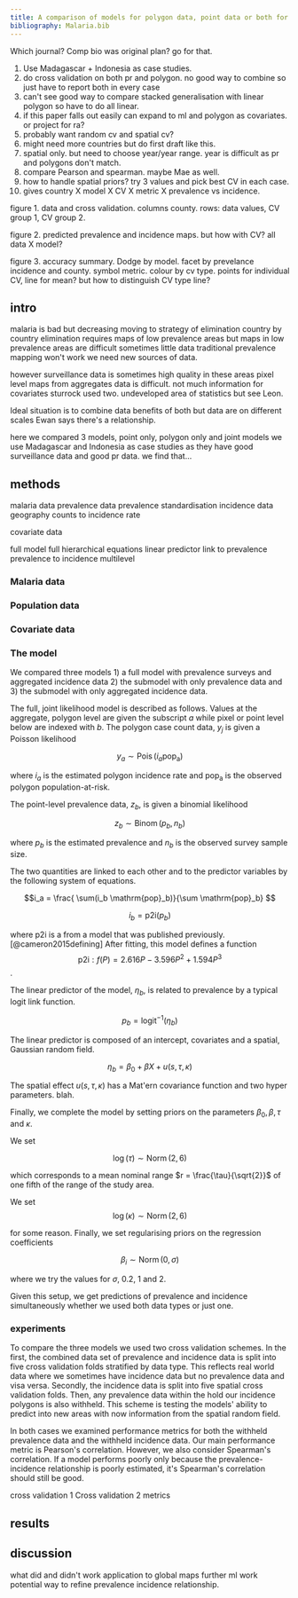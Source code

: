 ```yaml
---
title: A comparison of models for polygon data, point data or both for malaria mapping
bibliography: Malaria.bib
---
```




Which journal?  Comp bio was original plan? go for that.

1. Use Madagascar + Indonesia as case studies.
2. do cross validation on both pr and polygon. no good way to combine so just have to report both in every case
3. can't see good way to compare stacked generalisation with linear polygon so have to do all linear.
4. if this paper falls out easily can expand to ml and polygon as covariates. or project for ra?
5. probably want random cv and spatial cv?
6. might need more countries but do first draft like this.
7. spatial only. but need to choose year/year range. year is difficult as pr and polygons don't match.
8. compare Pearson and spearman. maybe Mae as well.
9. how to handle spatial priors? try 3 values and pick best CV in each case.
10. gives country X model X CV X metric X prevalence vs incidence.


figure 1. data and cross validation. columns county. rows: data values, CV group 1, CV group 2.

figure 2. predicted prevalence and incidence maps. but how with CV? all data X model?

figure 3. accuracy summary.
Dodge by model. facet by prevelance incidence and county. symbol metric. colour by cv type. points for individual CV, line for mean? but how to distinguish CV type line?


intro
-----

malaria is bad but decreasing
moving to strategy of elimination country by country
elimination requires maps of low prevalence areas
but maps in low prevalence areas are difficult
sometimes little data
traditional prevalence mapping won't work
we need new sources of data.


however surveillance data is sometimes high quality in these areas
pixel level maps from aggregates data is difficult.
not much information for covariates 
sturrock used two.
undeveloped area of statistics but see Leon.

Ideal situation is to combine data
benefits of both
but data are on different scales
Ewan says there's a relationship.

here we compared 3 models, point only, polygon only and joint models
we use Madagascar and Indonesia as case studies as they have good surveillance data and good pr data.
we find that...



methods
----------------

malaria data
  prevalence data
    prevalence standardisation
  incidence data
    geography
    counts to incidence rate
   
covariate data

full model
  full hierarchical equations
  linear predictor
  link to prevalence
  prevalence to incidence
  multilevel


### Malaria data


### Population data

### Covariate data


### The model

We compared three models 1) a full model with prevalence surveys and aggregated incidence data 2) the submodel with only prevalence data and 3) the submodel with only aggregated incidence data.

The full, joint likelihood model is described as follows. 
Values at the aggregate, polygon level are given the subscript $a$ while pixel or point level below are indexed with $b$.
The polygon case count data, $y_j$ is given a Poisson likelihood

$$y_a \sim \operatorname{Pois}(i_a\mathrm{pop_a})$$

where $i_a$ is the estimated polygon incidence rate and $\mathrm{pop_a}$ is the observed polygon population-at-risk.

The point-level prevalence data, $z_b$, is given a binomial likelihood

$$z_b \sim \operatorname{Binom}(p_b, n_b) $$

where $p_b$ is the estimated prevalence and $n_b$ is the observed survey sample size. 

The two quantities are linked to each other and to the predictor variables by the following system of equations.

$$i_a = \frac{ \sum(i_b \mathrm{pop}_b)}{\sum  \mathrm{pop}_b} $$

$$i_b = \mathrm{p2i}(p_b)$$

where $\mathrm{p2i}$ is a from a model that was published previously. [@cameron2015defining]
After fitting, this model defines a function
$$\mathrm{p2i}: f\left(P\right) = 2.616P - 3.596P^2 + 1.594P^3$$.

The linear predictor of the model, $\eta_b$, is related to prevalence by a typical logit link function.

$$p_b = \operatorname{logit}^{-1}(\eta_b)$$

The linear predictor is composed of an intercept, covariates and a spatial, Gaussian random field.

$$\eta_b = \beta_0 + \beta X  + u(s, \tau, \kappa)$$

The spatial effect $u(s, \tau, \kappa)$ has a Mat\'ern covariance function and two hyper parameters. blah.

Finally, we complete the model by setting priors on the parameters $\beta_0, \beta, \tau$ and $\kappa$.

We set

$$\log(\tau)\sim \operatorname{ Norm}(2, 6)$$

which corresponds to a mean nominal range $r = \frac{\tau}{\sqrt{2}}$ of one fifth of the range of the study area.

We set
$$\log(\kappa)\sim \operatorname{ Norm}(2, 6)$$

for some reason.
Finally, we set regularising priors on the regression coefficients

$$\beta_i \sim \operatorname{ Norm}(0, \sigma)$$

where we try the values for $\sigma$, 0.2, 1 and 2.

Given this setup, we get predictions of prevalence and incidence simultaneously whether we used both data types or just one.


### experiments

To compare the three models we used two cross validation schemes. 
In the first, the combined data set of prevalence and incidence data is split into five cross validation folds stratified by data type.
This reflects real world data where we sometimes have incidence data but no prevalence data and visa versa.
Secondly, the incidence data is split into five spatial cross validation folds.
Then, any prevalence data within the hold our incidence polygons is also withheld.
This scheme is testing the models' ability to predict into new areas with now information from the spatial random field.

In both cases we examined performance metrics for both the withheld prevalence data and the withheld incidence data.
Our main performance metric is Pearson's correlation.
However, we also consider Spearman's correlation.
If a model performs poorly only because the prevalence-incidence relationship is poorly estimated, it's Spearman's correlation should still be good.

  cross validation 1
  Cross validation 2
  metrics


results
-------------

discussion
-------------------

what did and didn't work
application to global maps
further ml work
potential way to refine prevalence incidence relationship.






